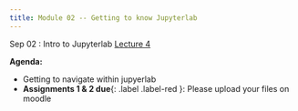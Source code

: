 ```yaml
---
title: Module 02 -- Getting to know Jupyterlab
---
```


Sep 02
: Intro to Jupyterlab [Lecture 4](../assets/files/MEA_217-Lecture4.md)

**Agenda:** 

- Getting to navigate within jupyerlab
- **Assignments 1 & 2 due**{: .label .label-red }: Please upload your files on moodle

